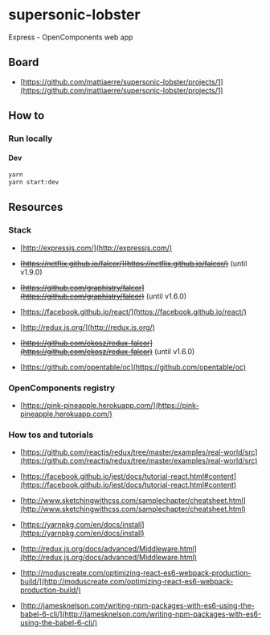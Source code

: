 # supersonic-lobster

Express - OpenComponents web app

## Board

- [https://github.com/mattiaerre/supersonic-lobster/projects/1](https://github.com/mattiaerre/supersonic-lobster/projects/1)

## How to

### Run locally

#### Dev

```bash
yarn
yarn start:dev
```

## Resources

### Stack

- [http://expressjs.com/](http://expressjs.com/)

- ~~[https://netflix.github.io/falcor/](https://netflix.github.io/falcor/)~~ (until v1.9.0)

- ~~[https://github.com/graphistry/falcor](https://github.com/graphistry/falcor)~~ (until v1.6.0)

- [https://facebook.github.io/react/](https://facebook.github.io/react/)

- [http://redux.js.org/](http://redux.js.org/)

- ~~[https://github.com/ekosz/redux-falcor](https://github.com/ekosz/redux-falcor)~~ (until v1.6.0)

- [https://github.com/opentable/oc](https://github.com/opentable/oc)

### OpenComponents registry

- [https://pink-pineapple.herokuapp.com/](https://pink-pineapple.herokuapp.com/)

### How tos and tutorials

- [https://github.com/reactjs/redux/tree/master/examples/real-world/src](https://github.com/reactjs/redux/tree/master/examples/real-world/src)

- [https://facebook.github.io/jest/docs/tutorial-react.html#content](https://facebook.github.io/jest/docs/tutorial-react.html#content)

- [http://www.sketchingwithcss.com/samplechapter/cheatsheet.html](http://www.sketchingwithcss.com/samplechapter/cheatsheet.html)

- [https://yarnpkg.com/en/docs/install](https://yarnpkg.com/en/docs/install)

- [http://redux.js.org/docs/advanced/Middleware.html](http://redux.js.org/docs/advanced/Middleware.html)

- [http://moduscreate.com/optimizing-react-es6-webpack-production-build/](http://moduscreate.com/optimizing-react-es6-webpack-production-build/)

- [http://jamesknelson.com/writing-npm-packages-with-es6-using-the-babel-6-cli/](http://jamesknelson.com/writing-npm-packages-with-es6-using-the-babel-6-cli/)
